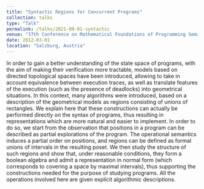 ```yaml
---
title: "Syntactic Regions for Concurrent Programs"
collection: talks
type: "Talk"
permalink: /talks/2021-09-01-syntactic
venue: "37th Conference on Mathematical Foundations of Programming Semantics"
date: 2012-03-01
location: "Salzburg, Austria"
---
```


In order to gain a better understanding of the state space of programs, with the
aim of making their verification more tractable, models based on directed
topological spaces have been introduced, allowing to take in account equivalence
between execution traces, as well as translate features of the execution (such
as the presence of deadlocks) into geometrical situations. In this context, many
algorithms were introduced, based on a description of the geometrical models as
regions consisting of unions of rectangles. We explain here that these
constructions can actually be performed directly on the syntax of programs, thus
resulting in representations which are more natural and easier to implement. In
order to do so, we start from the observation that positions in a program can be
described as partial explorations of the program. The operational semantics
induces a partial order on positions, and regions can be defined as formal
unions of intervals in the resulting poset. We then study the structure of such
regions and show that, under reasonable conditions, they form a boolean algebra
and admit a representation in normal form (which corresponds to covering a space
by maximal intervals), thus supporting the constructions needed for the purpose
of studying programs. All the operations involved here are given explicit
algorithmic descriptions.
